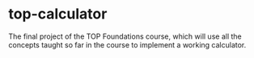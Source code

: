 # top-calculator
The final project of the TOP Foundations course, which will use all the concepts taught so far in the course to implement a working calculator.
